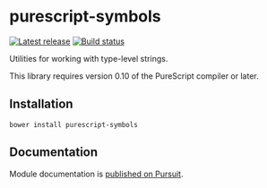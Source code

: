 # purescript-symbols

[![Latest release](http://img.shields.io/github/release/purescript/purescript-symbols.svg)](https://github.com/purescript/purescript-symbols/releases)
[![Build status](https://travis-ci.org/purescript/purescript-symbols.svg?branch=master)](https://travis-ci.org/purescript/purescript-symbols)

Utilities for working with type-level strings.

This library requires version 0.10 of the PureScript compiler or later.

## Installation

```
bower install purescript-symbols
```

## Documentation

Module documentation is [published on Pursuit](http://pursuit.purescript.org/packages/purescript-symbols).

